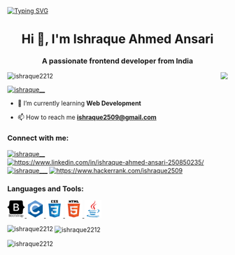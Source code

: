<a href="https://git.io/typing-svg"> <img src="https://readme-typing-svg.demolab.com?font=Fira+Code&weight=900&size=25&pause=1000&color=000000&center=true&vCenter=true&width=435&lines=%23+Welcome+To+My+Github+Account" alt="Typing SVG"> </a>

<h1 align="center">Hi 👋, I'm Ishraque Ahmed Ansari </h1>
<h3 align="center">A passionate frontend developer from India</h3>
<img align="right" src="https://agencypartner.com/wp-content/uploads/2022/05/91382-web-development.gif">

<p align="left"> <img src="https://komarev.com/ghpvc/?username=ishraque2212&label=Profile%20views&color=0e75b6&style=flat" alt="ishraque2212" /> </p>

<p align="left"> <a href="https://twitter.com/ishraque__" target="blank"><img src="https://img.shields.io/twitter/follow/ishraque__?logo=twitter&style=for-the-badge" alt="ishraque__" /></a> </p>

- 🌱 I’m currently learning **Web Development**

- 📫 How to reach me **ishraque2509@gmail.com**

<h3 align="left">Connect with me:</h3>
<p align="left">
<a href="https://twitter.com/ishraque__" target="_blank"><img align="center" src="https://raw.githubusercontent.com/rahuldkjain/github-profile-readme-generator/master/src/images/icons/Social/twitter.svg" alt="ishraque__" height="30" width="40" /></a>
<a href="https://linkedin.com/in/https://www.linkedin.com/in/ishraque-ahmed-ansari-250850235/" target="_blank"><img align="center" src="https://raw.githubusercontent.com/rahuldkjain/github-profile-readme-generator/master/src/images/icons/Social/linked-in-alt.svg" alt="https://www.linkedin.com/in/ishraque-ahmed-ansari-250850235/" height="30" width="40" /></a>
<a href="https://instagram.com/ishraque___" target="_blank"><img align="center" src="https://raw.githubusercontent.com/rahuldkjain/github-profile-readme-generator/master/src/images/icons/Social/instagram.svg" alt="ishraque___" height="30" width="40" /></a>
<a href="https://www.hackerrank.com/https://www.hackerrank.com/ishraque2509" target="_blank"><img align="center" src="https://raw.githubusercontent.com/rahuldkjain/github-profile-readme-generator/master/src/images/icons/Social/hackerrank.svg" alt="https://www.hackerrank.com/ishraque2509" height="30" width="40" /></a>
</p>

<h3 align="left">Languages and Tools:</h3>
<p align="left"> <a href="https://getbootstrap.com" target="_blank" rel="noreferrer"> <img src="https://raw.githubusercontent.com/devicons/devicon/master/icons/bootstrap/bootstrap-plain-wordmark.svg" alt="bootstrap" width="40" height="40"/> </a> <a href="https://www.cprogramming.com/" target="_blank" rel="noreferrer"> <img src="https://raw.githubusercontent.com/devicons/devicon/master/icons/c/c-original.svg" alt="c" width="40" height="40"/> </a> <a href="https://www.w3schools.com/css/" target="_blank" rel="noreferrer"> <img src="https://raw.githubusercontent.com/devicons/devicon/master/icons/css3/css3-original-wordmark.svg" alt="css3" width="40" height="40"/> </a> <a href="https://www.w3.org/html/" target="_blank" rel="noreferrer"> <img src="https://raw.githubusercontent.com/devicons/devicon/master/icons/html5/html5-original-wordmark.svg" alt="html5" width="40" height="40"/> </a> <a href="https://www.java.com" target="_blank" rel="noreferrer"> <img src="https://raw.githubusercontent.com/devicons/devicon/master/icons/java/java-original.svg" alt="java" width="40" height="40"/> </a> </p>

<p><img align="left" src="https://github-readme-stats.vercel.app/api/top-langs?username=ishraque2212&show_icons=true&locale=en&layout=compact" alt="ishraque2212" /></p>

<p>&nbsp;<img align="center" src="https://github-readme-stats.vercel.app/api?username=ishraque2212&show_icons=true&locale=en" alt="ishraque2212" /></p>

<p><img align="center" src="https://github-readme-streak-stats.herokuapp.com/?user=ishraque2212&" alt="ishraque2212" /></p>
